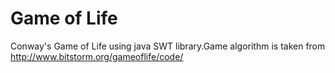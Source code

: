 # Game of Life
Conway's Game of Life using java SWT library.Game algorithm is taken from http://www.bitstorm.org/gameoflife/code/
